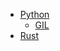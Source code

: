 - [<span class="iconfont iconpython"></span> Python](/lang/python/README.md)
    - [GIL](/lang/python/gil.md)
- [<span class="iconfont iconrust"></span> Rust](/lang/rust/README.md)

